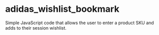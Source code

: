 # adidas_wishlist_bookmark
Simple JavaScript code that allows the user to enter a product SKU and adds to their session wishlist.
